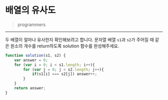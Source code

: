 # 배열의 유사도

> programmers
> 

---

두 배열이 얼마나 유사한지 확인해보려고 합니다. 문자열 배열 `s1`과 `s2`가 주어질 때 같은 원소의 개수를 return하도록 solution 함수를 완성해주세요.

```jsx
function solution(s1, s2) {
    var answer = 0;
    for (var i = 0; i < s1.length; i++){
        for (var j = 0; j < s2.length; j++){
            if(s1[i] === s2[j]) answer++;
        }
    }
    return answer;
}
```